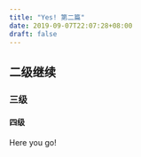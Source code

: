 ```yaml
---
title: "Yes! 第二篇"
date: 2019-09-07T22:07:28+08:00
draft: false
---
```


## 二级继续
### 三级
#### 四级
<p>Here you go!</p>

